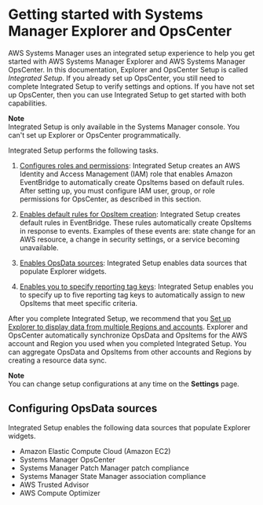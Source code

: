 # Getting started with Systems Manager Explorer and OpsCenter<a name="Explorer-setup"></a>

AWS Systems Manager uses an integrated setup experience to help you get started with AWS Systems Manager Explorer and AWS Systems Manager OpsCenter\. In this documentation, Explorer and OpsCenter Setup is called *Integrated Setup*\. If you already set up OpsCenter, you still need to complete Integrated Setup to verify settings and options\. If you have not set up OpsCenter, then you can use Integrated Setup to get started with both capabilities\.

**Note**  
Integrated Setup is only available in the Systems Manager console\. You can't set up Explorer or OpsCenter programmatically\.

Integrated Setup performs the following tasks\.

1. [Configures roles and permissions](Explorer-setup-permissions.md): Integrated Setup creates an AWS Identity and Access Management \(IAM\) role that enables Amazon EventBridge to automatically create OpsItems based on default rules\. After setting up, you must configure IAM user, group, or role permissions for OpsCenter, as described in this section\. 

1. [Enables default rules for OpsItem creation](Explorer-setup-default-rules.md): Integrated Setup creates default rules in EventBridge\. These rules automatically create OpsItems in response to events\. Examples of these events are: state change for an AWS resource, a change in security settings, or a service becoming unavailable\.

1. [Enables OpsData sources](#Explorer-setup-data-sources): Integrated Setup enables data sources that populate Explorer widgets\.

1. [Enables you to specify reporting tag keys](Explorer-setup-tag-keys.md): Integrated Setup enables you to specify up to five reporting tag keys to automatically assign to new OpsItems that meet specific criteria\. 

After you complete Integrated Setup, we recommend that you [Set up Explorer to display data from multiple Regions and accounts](Explorer-resource-data-sync.md)\. Explorer and OpsCenter automatically synchronize OpsData and OpsItems for the AWS account and Region you used when you completed Integrated Setup\. You can aggregate OpsData and OpsItems from other accounts and Regions by creating a resource data sync\.

**Note**  
You can change setup configurations at any time on the **Settings** page\.

## Configuring OpsData sources<a name="Explorer-setup-data-sources"></a>

Integrated Setup enables the following data sources that populate Explorer widgets\.
+ Amazon Elastic Compute Cloud \(Amazon EC2\)
+ Systems Manager OpsCenter
+ Systems Manager Patch Manager patch compliance
+ Systems Manager State Manager association compliance
+ AWS Trusted Advisor
+ AWS Compute Optimizer